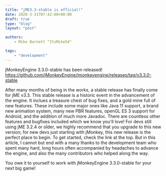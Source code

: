 ```yaml
---
title: "jME3.3-stable is official!"
date: 2020-3-31T07:42:00+00:00
draft: true
type: "blog"
layout: "post"

authors:
    - Mike Burnett "ItsMike54"

tags:
    - "development"
---
```


jMonkeyEngine 3.3.0-stable has been released!
https://github.com/jMonkeyEngine/jmonkeyengine/releases/tag/v3.3.0-stable

After many months of being in the works, a stable release has finally come for jME v3.3.
This stable release is a historic event in the advancement of the engine. It inclues a treasure chest of bug fixes, 
and a gold mine full of new features. These include some major ones like Java 11 support, a brand new animation system,
many new PBR features, openGL ES 3 support for Android, and the addition of much more Javadoc.
There are countless other features and bugfixes included which we know you'll love! 
For devs still using jME 3.2.4 or older, we highly recommend that you upgrade to this new version;
for new devs just starting with jMonkey, this new release is the perfect place to begin. 
To get started, check the link at the top.
But in this article, I cannot but end with a many thanks to the development team who spent many hard, long hours
often accompanied by headaches to advance the engine, and also the many contributors who helped along the way.

You owe it to yourself to work with jMonkeyEngine 3.3.0-stable for your next big game!

